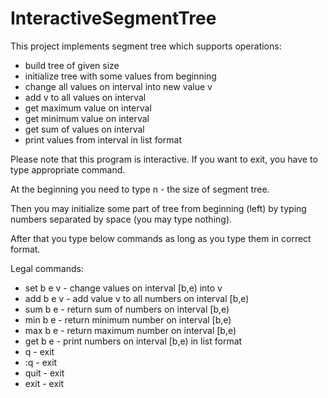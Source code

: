 # InteractiveSegmentTree
This project implements segment tree which supports operations:
- build tree of given size
- initialize tree with some values from beginning
- change all values on interval into new value v
- add v to all values on interval
- get maximum value on interval
- get minimum value on interval
- get sum of values on interval
- print values from interval in list format

Please note that this program is interactive. If you want to exit, you have to type appropriate command.

At the beginning you need to type n - the size of segment tree.

Then you may initialize some part of tree from beginning (left) by typing numbers separated by space (you may type nothing).

After that you type below commands as long as you type them in correct format.

Legal commands:
- set b e v   - change values on interval [b,e) into v
- add b e v   - add value v to all numbers on interval [b,e)
- sum b e     - return sum of numbers on interval [b,e)
- min b e     - return minimum number on interval [b,e)
- max b e     - return maximum number on interval [b,e)
- get b e     - print numbers on interval [b,e) in list format
- q           - exit
- :q          - exit
- quit        - exit
- exit        - exit
